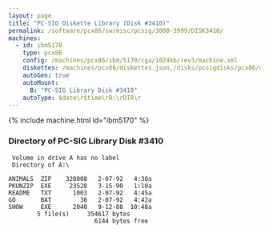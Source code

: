 ```yaml
---
layout: page
title: "PC-SIG Diskette Library (Disk #3410)"
permalink: /software/pcx86/sw/misc/pcsig/3000-3999/DISK3410/
machines:
  - id: ibm5170
    type: pcx86
    config: /machines/pcx86/ibm/5170/cga/1024kb/rev3/machine.xml
    diskettes: /machines/pcx86/diskettes.json,/disks/pcsigdisks/pcx86/diskettes.json
    autoGen: true
    autoMount:
      B: "PC-SIG Library Disk #3410"
    autoType: $date\r$time\rB:\rDIR\r
---
```


{% include machine.html id="ibm5170" %}

### Directory of PC-SIG Library Disk #3410

     Volume in drive A has no label
     Directory of A:\

    ANIMALS  ZIP    328008   2-07-92   4:30a
    PKUNZIP  EXE     23528   3-15-90   1:10a
    README   TXT      1003   2-07-92   4:45a
    GO       BAT        38   2-07-92   4:42a
    SHOW     EXE      2040   9-12-88  10:48a
            5 file(s)     354617 bytes
                            6144 bytes free
